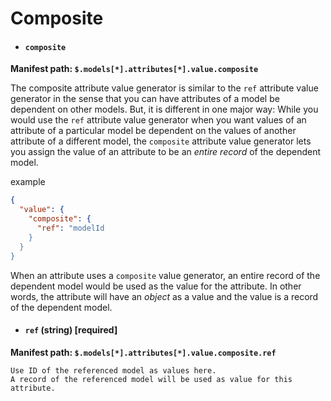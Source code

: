 # Composite

* #### `composite`

**Manifest path: `$.models[*].attributes[*].value.composite`**

The composite attribute value generator is similar to the `ref` attribute value generator in the sense that you can 
have attributes of a model be dependent on other models. But, it is different in one major way: While you would use 
the `ref` attribute value generator when you want values of an attribute of a particular model be dependent on the 
values of another attribute of a different model, the `composite` attribute value generator lets you assign the 
value of an attribute to be an *entire record* of the dependent model.

 example 

```json title="Composite value generator" linenums="1"
{
  "value": {
    "composite": {
      "ref": "modelId
    }
  }
}
```

When an attribute uses a `composite` value generator, an entire record of the dependent model would be used as the 
value for the attribute. In other words, the attribute will have an *object* as a value and the value is a record of
the dependent model.

* #### `ref` (string) [required]
**Manifest path: `$.models[*].attributes[*].value.composite.ref`**

    Use ID of the referenced model as values here.
    A record of the referenced model will be used as value for this attribute.